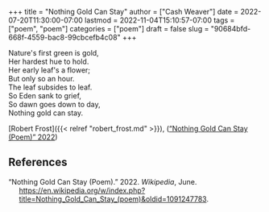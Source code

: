 +++
title = "Nothing Gold Can Stay"
author = ["Cash Weaver"]
date = 2022-07-20T11:30:00-07:00
lastmod = 2022-11-04T15:10:57-07:00
tags = ["poem", "poem"]
categories = ["poem"]
draft = false
slug = "90684bfd-668f-4559-bac8-99cbcefb4c08"
+++

<div class="verse">

Nature's first green is gold,<br />
Her hardest hue to hold.<br />
Her early leaf's a flower;<br />
But only so an hour.<br />
The leaf subsides to leaf.<br />
So Eden sank to grief,<br />
So dawn goes down to day,<br />
Nothing gold can stay.<br />

</div>

[Robert Frost]({{< relref "robert_frost.md" >}}), (<a href="#citeproc_bib_item_1">“Nothing Gold Can Stay (Poem)” 2022</a>)

## References

<style>.csl-entry{text-indent: -1.5em; margin-left: 1.5em;}</style><div class="csl-bib-body">
  <div class="csl-entry"><a id="citeproc_bib_item_1"></a>“Nothing Gold Can Stay (Poem).” 2022. <i>Wikipedia</i>, June. <a href="https://en.wikipedia.org/w/index.php?title=Nothing_Gold_Can_Stay_(poem)&oldid=1091247783">https://en.wikipedia.org/w/index.php?title=Nothing_Gold_Can_Stay_(poem)&#38;oldid=1091247783</a>.</div>
</div>
